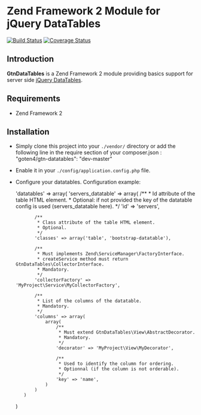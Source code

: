   Zend Framework 2 Module for jQuery DataTables
=================================================
[![Build Status](https://secure.travis-ci.org/goten4/GtnDataTables.png?branch=master)](http://travis-ci.org/goten4/GtnDataTables)
[![Coverage Status](https://coveralls.io/repos/goten4/GtnDataTables/badge.png?branch=master)](https://coveralls.io/r/goten4/GtnDataTables)

## Introduction

**GtnDataTables** is a Zend Framework 2 module providing basics support for server side [jQuery DataTables](http://datatables.net/).

## Requirements

* Zend Framework 2

## Installation

* Simply clone this project into your `./vendor/` directory or add the following line in the require section of your composer.json :
 "goten4/gtn-datatables": "dev-master"

* Enable it in your `./config/application.config.php` file.

* Configure your datatables. Configuration example:
 
     'datatables' => array(
         'servers_datatable' => array(
             /**
              * Id attribute of the table HTML element.
              * Optional: if not provided the key of the datatable config is used (servers_datatable here).
              */
             'id' => 'servers',

             /**
              * Class attribute of the table HTML element.
              * Optional.
              */
             'classes' => array('table', 'bootstrap-datatable'),

             /**
              * Must implements Zend\ServiceManager\FactoryInterface.
              * createService method must return GtnDataTables\CollectorInterface.
              * Mandatory.
              */
             'collectorFactory' => 'MyProject\Service\MyCollectorFactory',

             /**
              * List of the columns of the datatable.
              * Mandatory.
              */
             'columns' => array(
                 array(
                     /**
                      * Must extend GtnDataTables\View\AbstractDecorator.
                      * Mandatory.
                      */
                     'decorator' => 'MyProject\View\MyDecorator',

                     /**
                      * Used to identify the column for ordering.
                      * Optionnal (if the column is not orderable).
                      */
                     'key' => 'name',
                 )
             )
         )
     )
